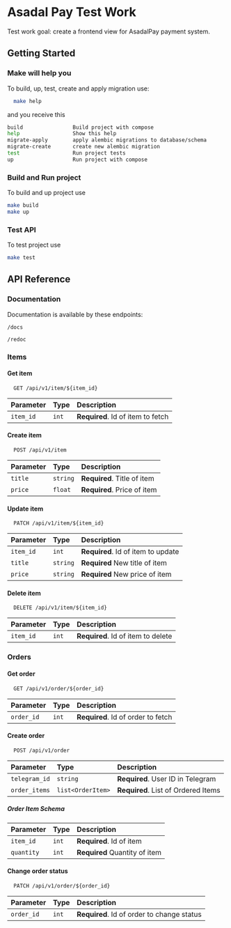 
# Asadal Pay Test Work

Test work goal: create a frontend view for AsadalPay payment system.

## Getting Started

### Make will help you
To build, up, test, create and apply migration use:

```bash
  make help
```
and you receive this
```bash
build                Build project with compose
help                 Show this help
migrate-apply        apply alembic migrations to database/schema
migrate-create       create new alembic migration
test                 Run project tests
up                   Run project with compose
```

### Build and Run project
To build and up project use
```bash
make build
make up
```

### Test API
To test project use
```bash
make test
```

## API Reference

### Documentation
Documentation is available by these endpoints:
```http
/docs
```
```http
/redoc
```

### Items

#### Get item

```http
  GET /api/v1/item/${item_id}
```

| Parameter | Type     | Description                       |
| :-------- | :------- | :-------------------------------- |
| `item_id` | `int`    | **Required**. Id of item to fetch |


#### Create item

```http
  POST /api/v1/item
```

| Parameter | Type     | Description                       |
| :-------- | :------- | :-------------------------------- |
| `title`   | `string` | **Required**. Title of item       |
| `price`   | `float`  | **Required**. Price of item       |


#### Update item

```http
  PATCH /api/v1/item/${item_id}
```

| Parameter | Type     | Description                       |
| :-------- | :------- | :-------------------------------- |
| `item_id` | `int`    | **Required**. Id of item to update|
| `title`   | `string` | **Required** New title of item    |
| `price`   | `string` | **Required** New price of item    |


#### Delete item

```http
  DELETE /api/v1/item/${item_id}
```

| Parameter | Type     | Description                       |
| :-------- | :------- | :-------------------------------- |
| `item_id` | `int`    | **Required**. Id of item to delete|


### Orders

#### Get order

```http
  GET /api/v1/order/${order_id}
```

| Parameter | Type     | Description                       |
| :-------- | :------- | :-------------------------------- |
| `order_id`| `int`    | **Required**. Id of order to fetch|


#### Create order

```http
  POST /api/v1/order
```

| Parameter    | Type            | Description                         |
| :--------    | :-------        | :--------------------------------   |
| `telegram_id`| `string`        | **Required**. User ID in Telegram   |
|`order_items` |`list<OrderItem>`| **Required**. List of Ordered Items |

##### Order Item Schema

| Parameter | Type     | Description                       |
| :-------- | :------- | :-------------------------------- |
| `item_id` | `int`    | **Required**. Id of item          |
|`quantity` |`int`     | **Required** Quantity of item     |


#### Change order status

```http
  PATCH /api/v1/order/${order_id}
```

| Parameter | Type     | Description                               |
| :-------- | :------- | :--------------------------------         |
| `order_id`| `int`    | **Required**. Id of order to change status|
